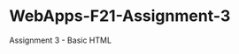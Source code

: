 # WebApps-F21-Assignment-3
Assignment 3 - Basic HTML

 <a href=  https://44-563-webapps-f21.github.io/webapps-f21-assignment-3-Madanreddi/ ></a>
